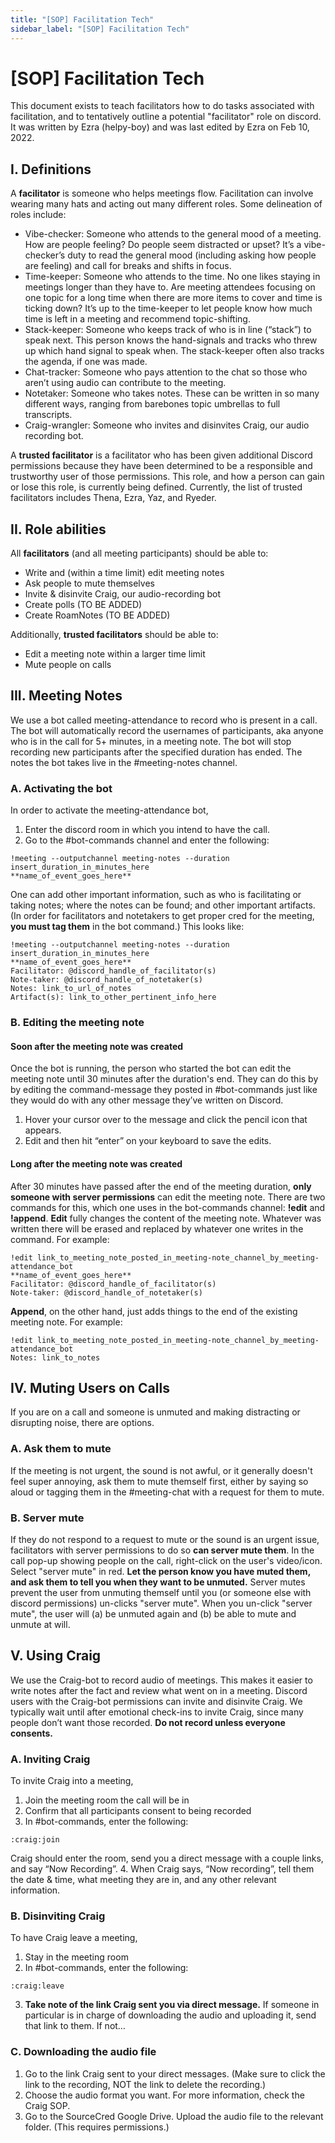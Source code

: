 ```yaml
---
title: "[SOP] Facilitation Tech"
sidebar_label: "[SOP] Facilitation Tech"
---
```


# \[SOP] Facilitation Tech

This document exists to teach facilitators how to do tasks associated with
facilitation, and to tentatively outline a potential "facilitator" role on
discord. It was written by Ezra (helpy-boy) and was last edited by Ezra on Feb
10, 2022.

## I. Definitions

A **facilitator** is someone who helps meetings flow. Facilitation can involve
wearing many hats and acting out many different roles. Some delineation of roles
include:

- Vibe-checker: Someone who attends to the general mood of a meeting. How are
  people feeling? Do people seem distracted or upset? It’s a vibe-checker’s duty
  to read the general mood (including asking how people are feeling) and call
  for breaks and shifts in focus.
- Time-keeper: Someone who attends to the time. No one likes staying in meetings
  longer than they have to. Are meeting attendees focusing on one topic for a
  long time when there are more items to cover and time is ticking down? It’s up
  to the time-keeper to let people know how much time is left in a meeting and
  recommend topic-shifting.
- Stack-keeper: Someone who keeps track of who is in line (“stack”) to speak
  next. This person knows the hand-signals and tracks who threw up which hand
  signal to speak when. The stack-keeper often also tracks the agenda, if one
  was made.
- Chat-tracker: Someone who pays attention to the chat so those who aren’t using
  audio can contribute to the meeting.
- Notetaker: Someone who takes notes. These can be written in so many different
  ways, ranging from barebones topic umbrellas to full transcripts.
- Craig-wrangler: Someone who invites and disinvites Craig, our audio recording
  bot.

A **trusted facilitator** is a facilitator who has been given additional Discord
permissions because they have been determined to be a responsible and
trustworthy user of those permissions. This role, and how a person can gain or
lose this role, is currently being defined. Currently, the list of trusted
facilitators includes Thena, Ezra, Yaz, and Ryeder.

## II. Role abilities

All **facilitators** (and all meeting participants) should be able to:

- Write and (within a time limit) edit meeting notes
- Ask people to mute themselves
- Invite & disinvite Craig, our audio-recording bot
- Create polls (TO BE ADDED)
- Create RoamNotes (TO BE ADDED)

Additionally, **trusted facilitators** should be able to:

- Edit a meeting note within a larger time limit
- Mute people on calls

## III. Meeting Notes

We use a bot called meeting-attendance to record who is present in a call. The
bot will automatically record the usernames of participants, aka anyone who is
in the call for 5+ minutes, in a meeting note. The bot will stop recording new
participants after the specified duration has ended. The notes the bot takes
live in the #meeting-notes channel.

### A. Activating the bot

In order to activate the meeting-attendance bot,

1. Enter the discord room in which you intend to have the call.
2. Go to the #bot-commands channel and enter the following:

```
!meeting --outputchannel meeting-notes --duration insert_duration_in_minutes_here
**name_of_event_goes_here**
```

One can add other important information, such as who is facilitating or taking
notes; where the notes can be found; and other important artifacts. (In order
for facilitators and notetakers to get proper cred for the meeting, **you must
tag them** in the bot command.) This looks like:

```
!meeting --outputchannel meeting-notes --duration insert_duration_in_minutes_here
**name_of_event_goes_here**
Facilitator: @discord_handle_of_facilitator(s)
Note-taker: @discord_handle_of_notetaker(s)
Notes: link_to_url_of_notes
Artifact(s): link_to_other_pertinent_info_here
```

### B. Editing the meeting note

#### Soon after the meeting note was created

Once the bot is running, the person who started the bot can edit the meeting
note until 30 minutes after the duration's end. They can do this by by editing
the command-message they posted in #bot-commands just like they would do with
any other message they’ve written on Discord.

1. Hover your cursor over to the message and click the pencil icon that appears.
2. Edit and then hit “enter” on your keyboard to save the edits.

#### Long after the meeting note was created

After 30 minutes have passed after the end of the meeting duration, **only
someone with server permissions** can edit the meeting note. There are two
commands for this, which one uses in the bot-commands channel: **!edit** and
**!append**. **Edit** fully changes the content of the meeting note. Whatever
was written there will be erased and replaced by whatever one writes in the
command. For example:

```
!edit link_to_meeting_note_posted_in_meeting-note_channel_by_meeting-attendance_bot
**name_of_event_goes_here**
Facilitator: @discord_handle_of_facilitator(s)
Note-taker: @discord_handle_of_notetaker(s)
```

**Append**, on the other hand, just adds things to the end of the existing
meeting note. For example:

```
!edit link_to_meeting_note_posted_in_meeting-note_channel_by_meeting-attendance_bot
Notes: link_to_notes
```

## IV. Muting Users on Calls

If you are on a call and someone is unmuted and making distracting or disrupting
noise, there are options.

### A. Ask them to mute

If the meeting is not urgent, the sound is not awful, or it generally doesn't
feel super annoying, ask them to mute themself first, either by saying so aloud
or tagging them in the #meeting-chat with a request for them to mute.

### B. Server mute

If they do not respond to a request to mute or the sound is an urgent issue,
facilitators with server permissions to do so **can server mute them**. In the
call pop-up showing people on the call, right-click on the user's video/icon.
Select "server mute" in red. **Let the person know you have muted them, and ask
them to tell you when they want to be unmuted.** Server mutes prevent the user
from unmuting themself until you (or someone else with discord permissions)
un-clicks "server mute". When you un-click "server mute", the user will (a) be
unmuted again and (b) be able to mute and unmute at will.

## V. Using Craig

We use the Craig-bot to record audio of meetings. This makes it easier to write
notes after the fact and review what went on in a meeting. Discord users with
the Craig-bot permissions can invite and disinvite Craig. We typically wait
until after emotional check-ins to invite Craig, since many people don’t want
those recorded. **Do not record unless everyone consents.**

### A. Inviting Craig

To invite Craig into a meeting,

1. Join the meeting room the call will be in
2. Confirm that all participants consent to being recorded
3. In #bot-commands, enter the following:

```
:craig:join
```

Craig should enter the room, send you a direct message with a couple links, and
say “Now Recording”. 4. When Craig says, “Now recording”, tell them the date &
time, what meeting they are in, and any other relevant information.

### B. Disinviting Craig

To have Craig leave a meeting,

1. Stay in the meeting room
2. In #bot-commands, enter the following:

```
:craig:leave
```

3. **Take note of the link Craig sent you via direct message.** If someone in
   particular is in charge of downloading the audio and uploading it, send that
   link to them. If not…

### C. Downloading the audio file

1. Go to the link Craig sent to your direct messages. (Make sure to click the
   link to the recording, NOT the link to delete the recording.)
2. Choose the audio format you want. For more information, check the Craig SOP.
3. Go to the SourceCred Google Drive. Upload the audio file to the relevant
   folder. (This requires permissions.)
